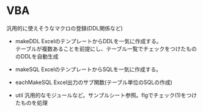 # VBA

汎用的に使えそうなマクロの登録(DDL関係など)

- makeDDL
    ExcelのテンプレートからDDLを一気に作成する。<br>
    テーブルが複数あることを前提にし、テーブル一覧でチェックをつけたもののDDLを自動生成

- makeSQL
    ExcelのテンプレートからSQLを一気に作成する。<br>

- eachMakeSQL
    Excel出力のサブ関数(テーブル単位のSQLの作成)<br>

- util
    汎用的なモジュールなど。サンプルシート参照。flgでチェック(1)をつけたものを処理